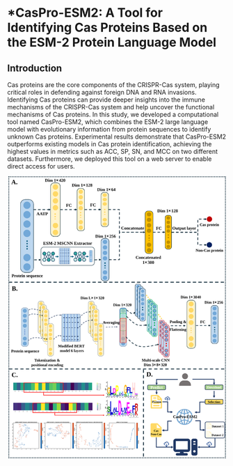 # *CasPro-ESM2: A Tool for Identifying Cas Proteins Based on the ESM-2 Protein Language Model

## Introduction

Cas proteins are the core components of the CRISPR-Cas system, playing critical roles in defending against foreign DNA and RNA invasions. Identifying Cas proteins can provide deeper insights into the immune mechanisms of the CRISPR-Cas system and help uncover the functional mechanisms of Cas proteins. In this study, we developed a computational tool named CasPro-ESM2, which combines the ESM-2 large language model with evolutionary information from protein sequences to identify unknown Cas proteins. Experimental results demonstrate that CasPro-ESM2 outperforms existing models in Cas protein identification, achieving the highest values in metrics such as ACC, SP, SN, and MCC on two different datasets. Furthermore, we deployed this tool on a web server to enable direct access for users.

![image](https://github.com/ChaoruiYan019/CasPro-ESM2/blob/main/CasProESM2.svg)



